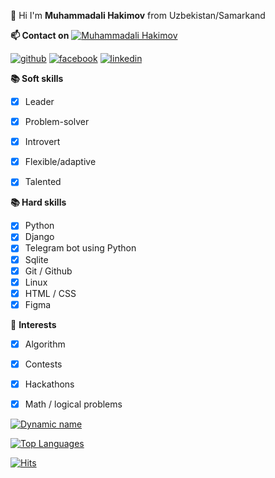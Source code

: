 👋 Hi I'm **Muhammadali Hakimov** from Uzbekistan/Samarkand 

**📫 Contact on**    [![Muhammadali Hakimov](https://img.shields.io/badge/Muhammadali_Hakimov-30302f?style=flat&logo=telegram)](https://t.me/muhammadali_hakimov)

[![github](https://cloud.githubusercontent.com/assets/17016297/18839843/0e06a67a-83d2-11e6-993a-b35a182500e0.png)](https://github.com/MkadirDev)
[![facebook](https://cloud.githubusercontent.com/assets/17016297/18839836/0a06deb4-83d2-11e6-8078-1d0974af0f63.png)](https://facebook.com/muhammadali.hakimov.9)
[![linkedin](https://cloud.githubusercontent.com/assets/17016297/18839848/0fc7e74e-83d2-11e6-8c6a-277fc9d6e067.png)](https://www.linkedin.com/in/muhammadali-hakimov-63581a204)


**📚 Soft skills**
 - [x] Leader
 - [x] Problem-solver
 - [x] Introvert
 - [x] Flexible/adaptive
 - [x] Talented
 
 
 **📚 Hard skills**
 - [x] Python
 - [x] Django 
 - [x] Telegram bot using Python
 - [x] Sqlite
 - [x] Git / Github
 - [x] Linux
 - [x] HTML / CSS 
 - [x] Figma

🚀 **Interests**
 - [x] Algorithm
 - [x] Contests
 - [x] Hackathons
 - [x] Math / logical problems



[![Dynamic name](https://github-readme-stats.vercel.app/api?username=MkadirDev&show_icons=true&theme=radical)](https://github.com/mkadirdev)


[![Top Languages](https://github-readme-stats.vercel.app/api/top-langs/?username=mkadirdev&layout=compact&theme=radical)](https://github.com/mkadirdev)

[![Hits](https://hits.seeyoufarm.com/api/count/incr/badge.svg?url=https://github.com/MkadirDev/)](https://github.com/mkadirdev)
<!--https://github-readme-stats.vercel.app/api?username=mkadirdev
**MkadirDev/MkadirDev** is a ✨ _special_ ✨ repository because its `README.md` (this file) appears on your GitHub profile.

Here are some ideas to get you started:

- 🔭 I’m currently working on ...
- 🌱 I’m currently learning ...
- 👯 I’m looking to collaborate on ...
- 🤔 I’m looking for help with ...
- 💬 Ask me about ...
- 📫 How to reach me: ...
- 😄 Pronouns: ...
- ⚡ Fun fact: ...
-->
